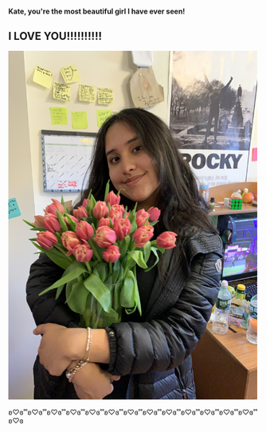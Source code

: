 #### Kate, you're the most beautiful girl I have ever seen!


<html>
<body>

<h2>I LOVE YOU!!!!!!!!!!</h2>
<img src="IMG-2883.jpg" alt="Trulli" width="500" height="700">

</body>
</html>

ʚ♡ɞ˚˚ʚ♡ɞ˚˚ʚ♡ɞ˚˚ʚ♡ɞ˚˚ʚ♡ɞ˚˚ʚ♡ɞ˚˚ʚ♡ɞ˚˚ʚ♡ɞ˚˚ʚ♡ɞ˚˚ʚ♡ɞ˚˚ʚ♡ɞ˚˚ʚ♡ɞ˚˚ʚ♡ɞ˚˚ʚ♡ɞ
